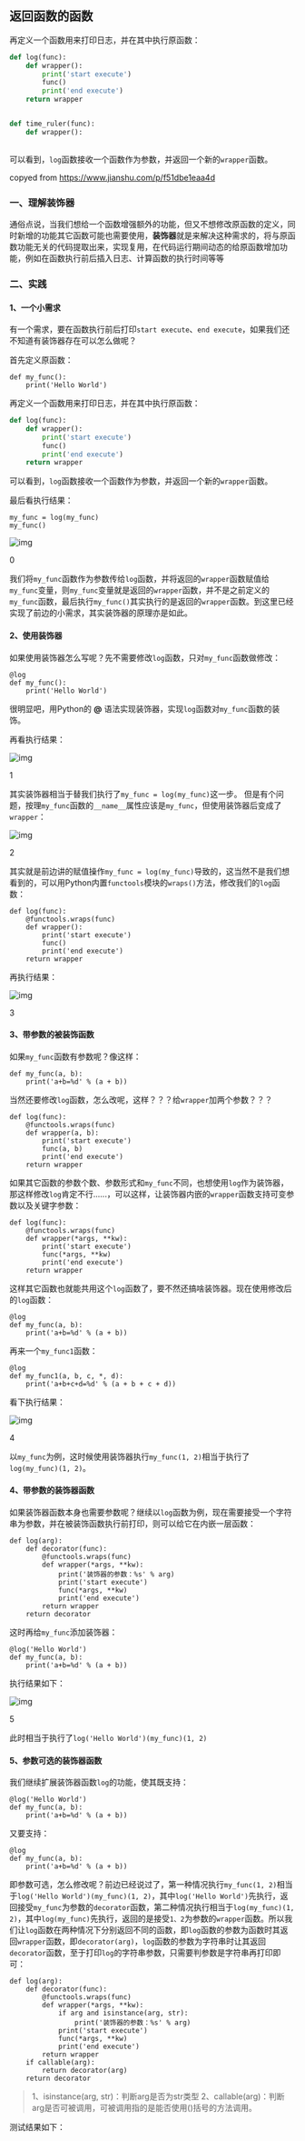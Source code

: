 ##  返回函数的函数

再定义一个函数用来打印日志，并在其中执行原函数：

```python
def log(func):
    def wrapper():
        print('start execute')
        func()
        print('end execute')
    return wrapper


def time_ruler(func):
    def wrapper():
        

```

可以看到，`log`函数接收一个函数作为参数，并返回一个新的`wrapper`函数。

copyed from  https://www.jianshu.com/p/f51dbe1eaa4d

### 一、理解装饰器

通俗点说，当我们想给一个函数增强额外的功能，但又不想修改原函数的定义，同时新增的功能其它函数可能也需要使用，**装饰器**就是来解决这种需求的，将与原函数功能无关的代码提取出来，实现复用，在代码运行期间动态的给原函数增加功能，例如在函数执行前后插入日志、计算函数的执行时间等等

### 二、实践

#### 1、一个小需求

有一个需求，要在函数执行前后打印`start execute`、`end execute`，如果我们还不知道有装饰器存在可以怎么做呢？

首先定义原函数：

```
def my_func():
    print('Hello World')
```

再定义一个函数用来打印日志，并在其中执行原函数：

```python
def log(func):
    def wrapper():
        print('start execute')
        func()
        print('end execute')
    return wrapper
```

可以看到，`log`函数接收一个函数作为参数，并返回一个新的`wrapper`函数。

最后看执行结果：

```
my_func = log(my_func)
my_func()
```

![img](//upload-images.jianshu.io/upload_images/1633070-aef573dd9a949453.PNG?imageMogr2/auto-orient/strip%7CimageView2/2/w/228)

0

我们将`my_func`函数作为参数传给`log`函数，并将返回的`wrapper`函数赋值给`my_func`变量，则`my_func`变量就是返回的`wrapper`函数，并不是之前定义的`my_func`函数，最后执行`my_func()`其实执行的是返回的`wrapper`函数。到这里已经实现了前边的小需求，其实装饰器的原理亦是如此。

#### 2、使用装饰器

如果使用装饰器怎么写呢？先不需要修改`log`函数，只对`my_func`函数做修改：

```
@log
def my_func():
    print('Hello World')
```

很明显吧，用Python的 **@** 语法实现装饰器，实现`log`函数对`my_func`函数的装饰。

再看执行结果：

 

![img](//upload-images.jianshu.io/upload_images/1633070-53302fdc8919e6a5.PNG?imageMogr2/auto-orient/strip%7CimageView2/2/w/130)

1

其实装饰器相当于替我们执行了`my_func = log(my_func)`这一步。
 但是有个问题，按理`my_func`函数的`__name__`属性应该是`my_func`，但使用装饰器后变成了`wrapper`：

![img](//upload-images.jianshu.io/upload_images/1633070-803f7c218dcbc3be.PNG?imageMogr2/auto-orient/strip%7CimageView2/2/w/173)

2

其实就是前边讲的赋值操作`my_func = log(my_func)`导致的，这当然不是我们想看到的，可以用Python内置`functools`模块的`wraps()`方法，修改我们的`log`函数：

```
def log(func):
    @functools.wraps(func)
    def wrapper():
        print('start execute')
        func()
        print('end execute')
    return wrapper
```

再执行结果：

 

![img](//upload-images.jianshu.io/upload_images/1633070-505178189cfd0ff4.PNG?imageMogr2/auto-orient/strip%7CimageView2/2/w/190)

3

#### 3、带参数的被装饰函数

如果`my_func`函数有参数呢？像这样：

```
def my_func(a, b):
    print('a+b=%d' % (a + b))
```

当然还要修改`log`函数，怎么改呢，这样？？？给`wrapper`加两个参数？？？

```
def log(func):
    @functools.wraps(func)
    def wrapper(a, b):
        print('start execute')
        func(a, b)
        print('end execute')
    return wrapper
```

如果其它函数的参数个数、参数形式和`my_func`不同，也想使用`log`作为装饰器，那这样修改`log`肯定不行......，可以这样，让装饰器内嵌的`wrapper`函数支持可变参数以及关键字参数：

```
def log(func):
    @functools.wraps(func)
    def wrapper(*args, **kw):
        print('start execute')
        func(*args, **kw)
        print('end execute')
    return wrapper
```

这样其它函数也就能共用这个`log`函数了，要不然还搞啥装饰器。现在使用修改后的`log`函数：

```
@log
def my_func(a, b):
    print('a+b=%d' % (a + b))
```

再来一个`my_func1`函数：

```
@log
def my_func1(a, b, c, *, d):
    print('a+b+c+d=%d' % (a + b + c + d))
```

看下执行结果：

 

![img](//upload-images.jianshu.io/upload_images/1633070-62238e8196d81fb8.PNG?imageMogr2/auto-orient/strip%7CimageView2/2/w/227)

4

以`my_func`为例，这时候使用装饰器执行`my_func(1, 2)`相当于执行了`log(my_func)(1, 2)`。

#### 4、带参数的装饰器函数

如果装饰器函数本身也需要参数呢？继续以`log`函数为例，现在需要接受一个字符串为参数，并在被装饰函数执行前打印，则可以给它在内嵌一层函数：

```
def log(arg):
    def decorator(func):
        @functools.wraps(func)
        def wrapper(*args, **kw):
            print('装饰器的参数：%s' % arg)
            print('start execute')
            func(*args, **kw)
            print('end execute')
        return wrapper
    return decorator
```

这时再给`my_func`添加装饰器：

```
@log('Hello World')
def my_func(a, b):
    print('a+b=%d' % (a + b))
```

执行结果如下：

 

![img](//upload-images.jianshu.io/upload_images/1633070-ad1bf6edf02b680f.PNG?imageMogr2/auto-orient/strip%7CimageView2/2/w/217)

5

此时相当于执行了`log('Hello World')(my_func)(1, 2)`

#### 5、参数可选的装饰器函数

我们继续扩展装饰器函数`log`的功能，使其既支持：

```
@log('Hello World')
def my_func(a, b):
    print('a+b=%d' % (a + b))
```

又要支持：

```
@log
def my_func(a, b):
    print('a+b=%d' % (a + b))
```

即参数可选，怎么修改呢？前边已经说过了，第一种情况执行`my_func(1, 2)`相当于`log('Hello World')(my_func)(1, 2)`，其中`log('Hello World')`先执行，返回接受`my_func`为参数的`decorator`函数，第二种情况执行相当于`log(my_func)(1, 2)`，其中`log(my_func)`先执行，返回的是接受`1、2`为参数的`wrapper`函数。所以我们让`log`函数在两种情况下分别返回不同的函数，即`log`函数的参数为函数时其返回`wrapper`函数，即`decorator(arg)`，`log`函数的参数为字符串时让其返回`decorator`函数，至于打印`log`的字符串参数，只需要判参数是字符串再打印即可：

```
def log(arg):
    def decorator(func):
        @functools.wraps(func)
        def wrapper(*args, **kw):
            if arg and isinstance(arg, str):
                print('装饰器的参数：%s' % arg)
            print('start execute')
            func(*args, **kw)
            print('end execute')
        return wrapper
    if callable(arg):
        return decorator(arg)
    return decorator
```

> 1、isinstance(arg, str)：判断arg是否为str类型
>  2、callable(arg)：判断arg是否可被调用，可被调用指的是能否使用()括号的方法调用。

测试结果如下：

 

 

 

 

 